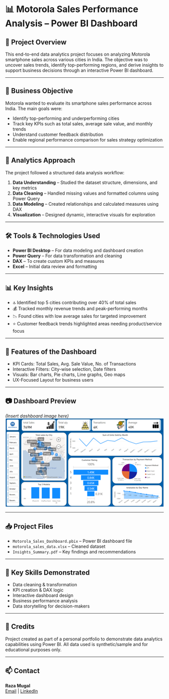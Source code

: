 # 📊 Motorola Sales Performance Analysis – Power BI Dashboard

## 📁 Project Overview

This end-to-end data analytics project focuses on analyzing Motorola smartphone sales across various cities in India. The objective was to uncover sales trends, identify top-performing regions, and derive insights to support business decisions through an interactive Power BI dashboard.

---

## 🎯 Business Objective

Motorola wanted to evaluate its smartphone sales performance across India. The main goals were:

- Identify top-performing and underperforming cities
- Track key KPIs such as total sales, average sale value, and monthly trends
- Understand customer feedback distribution
- Enable regional performance comparison for sales strategy optimization

---

## 🧪 Analytics Approach

The project followed a structured data analysis workflow:

1. **Data Understanding** – Studied the dataset structure, dimensions, and key metrics
2. **Data Cleaning** – Handled missing values and formatted columns using Power Query
3. **Data Modeling** – Created relationships and calculated measures using DAX
4. **Visualization** – Designed dynamic, interactive visuals for exploration

---

## 🛠️ Tools & Technologies Used

- **Power BI Desktop** – For data modeling and dashboard creation
- **Power Query** – For data transformation and cleaning
- **DAX** – To create custom KPIs and measures
- **Excel** – Initial data review and formatting

---

## 📊 Key Insights

- 🔝 Identified top 5 cities contributing over 40% of total sales
- 💰 Tracked monthly revenue trends and peak-performing months
- 📉 Found cities with low average sales for targeted improvement
- ⭐ Customer feedback trends highlighted areas needing product/service focus

---

## 📌 Features of the Dashboard

- KPI Cards: Total Sales, Avg. Sale Value, No. of Transactions
- Interactive Filters: City-wise selection, Date filters
- Visuals: Bar charts, Pie charts, Line graphs, Geo maps
- UX-Focused Layout for business users

---

## 📷 Dashboard Preview

*(Insert dashboard image here)*  
![Dashboard Screenshot](dashboard.png)

---

## 📥 Project Files

- `Motorola_Sales_Dashboard.pbix` – Power BI dashboard file
- `motorola_sales_data.xlsx` – Cleaned dataset
- `Insights_Summary.pdf` – Key findings and recommendations

---

## 🧠 Key Skills Demonstrated

- Data cleaning & transformation  
- KPI creation & DAX logic  
- Interactive dashboard design  
- Business performance analysis  
- Data storytelling for decision-makers

---

## 🙌 Credits

Project created as part of a personal portfolio to demonstrate data analytics capabilities using Power BI. All data used is synthetic/sample and for educational purposes only.

---

## 📫 Contact

**Raza Mugal**  
[Email](razaconsole@gmail.com) | [LinkedIn](https://www.linkedin.com/)

